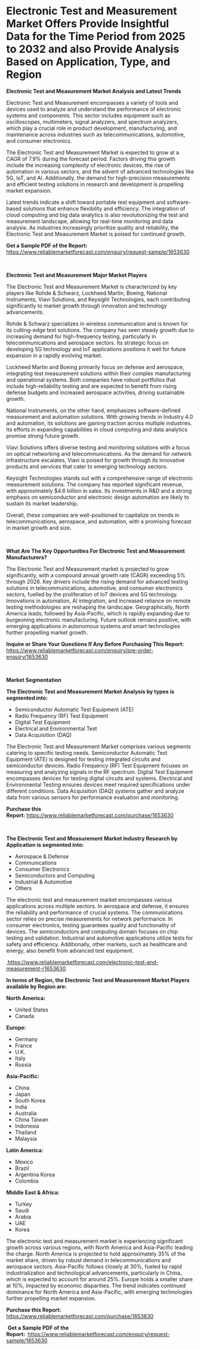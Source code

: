 <p><h1>Electronic Test and Measurement Market Offers Provide Insightful Data for the Time Period from 2025 to 2032 and also Provide Analysis Based on Application, Type, and Region</h1></p><p><strong>Electronic Test and Measurement Market Analysis and Latest Trends</strong></p>
<p><p>Electronic Test and Measurement encompasses a variety of tools and devices used to analyze and understand the performance of electronic systems and components. This sector includes equipment such as oscilloscopes, multimeters, signal analyzers, and spectrum analyzers, which play a crucial role in product development, manufacturing, and maintenance across industries such as telecommunications, automotive, and consumer electronics.</p><p>The Electronic Test and Measurement Market is expected to grow at a CAGR of 7.9% during the forecast period. Factors driving this growth include the increasing complexity of electronic devices, the rise of automation in various sectors, and the advent of advanced technologies like 5G, IoT, and AI. Additionally, the demand for high-precision measurements and efficient testing solutions in research and development is propelling market expansion.</p><p>Latest trends indicate a shift toward portable test equipment and software-based solutions that enhance flexibility and efficiency. The integration of cloud computing and big data analytics is also revolutionizing the test and measurement landscape, allowing for real-time monitoring and data analysis. As industries increasingly prioritize quality and reliability, the Electronic Test and Measurement Market is poised for continued growth.</p></p>
<p><strong>Get a Sample PDF of the Report:&nbsp;</strong> <a href="https://www.reliablemarketforecast.com/enquiry/request-sample/1653630?utm_campaign=3218&utm_medium=2&utm_source=Github&utm_content=ia&utm_term=16042025&utm_id=electronic-test-and-measurement">https://www.reliablemarketforecast.com/enquiry/request-sample/1653630</a></p>
<p>&nbsp;</p>
<p><strong>Electronic Test and Measurement Major Market Players</strong></p>
<p><p>The Electronic Test and Measurement Market is characterized by key players like Rohde & Schwarz, Lockheed Martin, Boeing, National Instruments, Viavi Solutions, and Keysight Technologies, each contributing significantly to market growth through innovation and technology advancements.</p><p>Rohde & Schwarz specializes in wireless communication and is known for its cutting-edge test solutions. The company has seen steady growth due to increasing demand for high-frequency testing, particularly in telecommunications and aerospace sectors. Its strategic focus on developing 5G technology and IoT applications positions it well for future expansion in a rapidly evolving market.</p><p>Lockheed Martin and Boeing primarily focus on defense and aerospace, integrating test measurement solutions within their complex manufacturing and operational systems. Both companies have robust portfolios that include high-reliability testing and are expected to benefit from rising defense budgets and increased aerospace activities, driving sustainable growth.</p><p>National Instruments, on the other hand, emphasizes software-defined measurement and automation solutions. With growing trends in Industry 4.0 and automation, its solutions are gaining traction across multiple industries. Its efforts in expanding capabilities in cloud computing and data analytics promise strong future growth.</p><p>Viavi Solutions offers diverse testing and monitoring solutions with a focus on optical networking and telecommunications. As the demand for network infrastructure escalates, Viavi is poised for growth through its innovative products and services that cater to emerging technology sectors.</p><p>Keysight Technologies stands out with a comprehensive range of electronic measurement solutions. The company has reported significant revenue, with approximately $4.6 billion in sales. Its investments in R&D and a strong emphasis on semiconductor and electronic design automation are likely to sustain its market leadership.</p><p>Overall, these companies are well-positioned to capitalize on trends in telecommunications, aerospace, and automation, with a promising forecast in market growth and size.</p></p>
<p>&nbsp;</p>
<p><strong>What Are The Key Opportunities For Electronic Test and Measurement Manufacturers?</strong></p>
<p><p>The Electronic Test and Measurement market is projected to grow significantly, with a compound annual growth rate (CAGR) exceeding 5% through 2028. Key drivers include the rising demand for advanced testing solutions in telecommunications, automotive, and consumer electronics sectors, fuelled by the proliferation of IoT devices and 5G technology. Innovations in automation, AI integration, and increased reliance on remote testing methodologies are reshaping the landscape. Geographically, North America leads, followed by Asia-Pacific, which is rapidly expanding due to burgeoning electronic manufacturing. Future outlook remains positive, with emerging applications in autonomous systems and smart technologies further propelling market growth.</p></p>
<p><strong>Inquire or Share Your Questions If Any Before Purchasing This Report:</strong> <a href="https://www.reliablemarketforecast.com/enquiry/pre-order-enquiry/1653630?utm_campaign=3218&utm_medium=2&utm_source=Github&utm_content=ia&utm_term=16042025&utm_id=electronic-test-and-measurement">https://www.reliablemarketforecast.com/enquiry/pre-order-enquiry/1653630</a></p>
<p>&nbsp;</p>
<p><strong>Market Segmentation</strong></p>
<p><strong>The Electronic Test and Measurement Market Analysis by types is segmented into:</strong></p>
<p><ul><li>Semiconductor Automatic Test Equipment (ATE)</li><li>Radio Frequency (RF) Test Equipment</li><li>Digital Test Equipment</li><li>Electrical and Environmental Test</li><li>Data Acquisition (DAQ)</li></ul></p>
<p><p>The Electronic Test and Measurement Market comprises various segments catering to specific testing needs. Semiconductor Automatic Test Equipment (ATE) is designed for testing integrated circuits and semiconductor devices. Radio Frequency (RF) Test Equipment focuses on measuring and analyzing signals in the RF spectrum. Digital Test Equipment encompasses devices for testing digital circuits and systems. Electrical and Environmental Testing ensures devices meet required specifications under different conditions. Data Acquisition (DAQ) systems gather and analyze data from various sensors for performance evaluation and monitoring.</p></p>
<p><strong>Purchase this Report:&nbsp;</strong><a href="https://www.reliablemarketforecast.com/purchase/1653630?utm_campaign=3218&utm_medium=2&utm_source=Github&utm_content=ia&utm_term=16042025&utm_id=electronic-test-and-measurement">https://www.reliablemarketforecast.com/purchase/1653630</a></p>
<p>&nbsp;</p>
<p><strong>The Electronic Test and Measurement Market Industry Research by Application is segmented into:</strong></p>
<p><ul><li>Aerospace & Defense</li><li>Communications</li><li>Consumer Electronics</li><li>Semiconductors and Computing</li><li>Industrial & Automotive</li><li>Others</li></ul></p>
<p><p>The electronic test and measurement market encompasses various applications across multiple sectors. In aerospace and defense, it ensures the reliability and performance of crucial systems. The communications sector relies on precise measurements for network performance. In consumer electronics, testing guarantees quality and functionality of devices. The semiconductors and computing domain focuses on chip testing and validation. Industrial and automotive applications utilize tests for safety and efficiency. Additionally, other markets, such as healthcare and energy, also benefit from advanced test equipment.</p></p>
<p><a href="https://www.reliablemarketforecast.com/electronic-test-and-measurement-r1653630?utm_campaign=3218&utm_medium=2&utm_source=Github&utm_content=ia&utm_term=16042025&utm_id=electronic-test-and-measurement">&nbsp;https://www.reliablemarketforecast.com/electronic-test-and-measurement-r1653630</a></p>
<p><strong>In terms of Region, the Electronic Test and Measurement Market Players available by Region are:</strong></p>
<p>
    <p> <strong> North America: </strong>
        <ul>
            <li>United States</li>
            <li>Canada</li>
        </ul>
        </p> 
    <p> <strong> Europe: </strong>
        <ul>
            <li>Germany</li>
            <li>France</li>
            <li>U.K.</li>
            <li>Italy</li>
            <li>Russia</li>
        </ul>
        </p> 
    <p> <strong> Asia-Pacific: </strong>
        <ul>
            <li>China</li>
            <li>Japan</li>
            <li>South Korea</li>
            <li>India</li>
            <li>Australia</li>
            <li>China Taiwan</li>
            <li>Indonesia</li>
            <li>Thailand</li>
            <li>Malaysia</li>
        </ul>
        </p> 
    <p> <strong> Latin America: </strong>
        <ul>
            <li>Mexico</li>
            <li>Brazil</li>
            <li>Argentina Korea</li>
            <li>Colombia</li>
        </ul>
        </p> 
    <p> <strong> Middle East & Africa: </strong>
        <ul>
            <li>Turkey</li>
            <li>Saudi</li>
            <li>Arabia</li>
            <li>UAE</li>
            <li>Korea</li>
        </ul>
    </p>
    </p>
<p><p>The electronic test and measurement market is experiencing significant growth across various regions, with North America and Asia-Pacific leading the charge. North America is projected to hold approximately 35% of the market share, driven by robust demand in telecommunications and aerospace sectors. Asia-Pacific follows closely at 30%, fueled by rapid industrialization and technological advancements, particularly in China, which is expected to account for around 25%. Europe holds a smaller share at 10%, impacted by economic disparities. The trend indicates continued dominance for North America and Asia-Pacific, with emerging technologies further propelling market expansion.</p></p>
<p><strong>Purchase this Report: </strong><a href="https://www.reliablemarketforecast.com/purchase/1653630?utm_campaign=3218&utm_medium=2&utm_source=Github&utm_content=ia&utm_term=16042025&utm_id=electronic-test-and-measurement">https://www.reliablemarketforecast.com/purchase/1653630</a></p>
<p>&nbsp;<strong>Get a Sample PDF of the Report:&nbsp;&nbsp;</strong><a href="https://www.reliablemarketforecast.com/enquiry/request-sample/1653630?utm_campaign=3218&utm_medium=2&utm_source=Github&utm_content=ia&utm_term=16042025&utm_id=electronic-test-and-measurement">https://www.reliablemarketforecast.com/enquiry/request-sample/1653630</a></p>
<p><strong></strong></p>
<p><p></p><p></p><p></p></p>